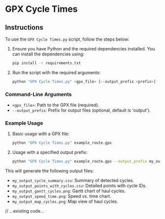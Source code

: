 # GPX Cycle Times

## Instructions

To use the `GPX Cycle Times.py` script, follow the steps below:

1. Ensure you have Python and the required dependencies installed. You can install the dependencies using:
    ```sh
    pip install -r requirements.txt
    ```

2. Run the script with the required arguments:
    ```sh
    python "GPX Cycle Times.py" <gpx_file> [--output_prefix <prefix>]
    ```

### Command-Line Arguments

- `<gpx_file>`: Path to the GPX file (required).
- `--output_prefix`: Prefix for output files (optional, default is 'output').

### Example Usage

1. Basic usage with a GPX file:
    ```sh
    python "GPX Cycle Times.py" example_route.gpx
    ```

2. Usage with a specified output prefix:
    ```sh
    python "GPX Cycle Times.py" example_route.gpx --output_prefix my_output
    ```

This will generate the following output files:
- `my_output_cycle_summary.csv`: Summary of detected cycles.
- `my_output_points_with_cycles.csv`: Detailed points with cycle IDs.
- `my_output_gantt_cycles.png`: Gantt chart of haul cycles.
- `my_output_speed_time.png`: Speed vs. time chart.
- `my_output_map_cycles.png`: Map view of haul cycles.

// ...existing code...
